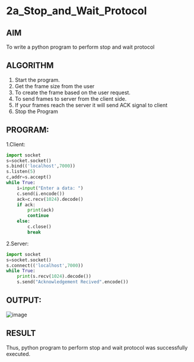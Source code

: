 # 2a_Stop_and_Wait_Protocol
## AIM 
To write a python program to perform stop and wait protocol
## ALGORITHM
1. Start the program.
2. Get the frame size from the user
3. To create the frame based on the user request.
4. To send frames to server from the client side.
5. If your frames reach the server it will send ACK signal to client
6. Stop the Program
## PROGRAM:
1.Client:
```python
import socket 
s=socket.socket()
s.bind(('localhost',7000))
s.listen(5) 
c,addr=s.accept() 
while True: 
    i=input("Enter a data: ") 
    c.send(i.encode()) 
    ack=c.recv(1024).decode() 
    if ack: 
        print(ack) 
        continue 
    else: 
        c.close() 
        break
```
2.Server:
```python
import socket 
s=socket.socket() 
s.connect(('localhost',7000)) 
while True: 
    print(s.recv(1024).decode()) 
    s.send("Acknowledgement Recived".encode())
```
## OUTPUT:
![image](https://github.com/user-attachments/assets/f2df746f-263b-45ca-8fac-78c45650ae49)
## RESULT
Thus, python program to perform stop and wait protocol was successfully executed.
